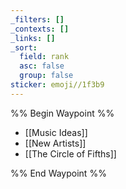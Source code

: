 ```yaml
---
_filters: []
_contexts: []
_links: []
_sort:
  field: rank
  asc: false
  group: false
sticker: emoji//1f3b9
---
```

%% Begin Waypoint %%
- [[Music Ideas]]
- [[New Artists]]
- [[The Circle of Fifths]]

%% End Waypoint %%
